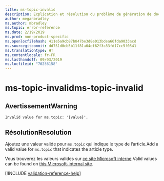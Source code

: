 ```yaml
---
title: ms-topic-invalid
description: Explication et résolution du problème de génération de documents ms-topic-invalid
author: meganbradley
ms.author: mbradley
ms.topic: error-reference
ms.date: 2/19/2019
ms.prod: non-product-specific
ms.openlocfilehash: 411e5a9cb87b847be3d8e013bdea66fda9033acd
ms.sourcegitcommit: dd751d0cb5b11f81a64ef62f3c83fd17cc5f0541
ms.translationtype: HT
ms.contentlocale: fr-FR
ms.lasthandoff: 09/03/2019
ms.locfileid: "70236158"
---
```

# <a name="ms-topic-invalid"></a><span data-ttu-id="65d5b-103">ms-topic-invalid</span><span class="sxs-lookup"><span data-stu-id="65d5b-103">ms-topic-invalid</span></span>

## <a name="warning"></a><span data-ttu-id="65d5b-104">Avertissement</span><span class="sxs-lookup"><span data-stu-id="65d5b-104">Warning</span></span>

`Invalid value for ms.topic: '{value}'.`

## <a name="resolution"></a><span data-ttu-id="65d5b-105">Résolution</span><span class="sxs-lookup"><span data-stu-id="65d5b-105">Resolution</span></span>

<span data-ttu-id="65d5b-106">Ajoutez une valeur valide pour `ms.topic` qui indique le type de l’article.</span><span class="sxs-lookup"><span data-stu-id="65d5b-106">Add a valid value for `ms.topic` that indicates the article type.</span></span>

<span data-ttu-id="65d5b-107">Vous trouverez les valeurs valides sur [ce site Microsoft interne](https://docsmetadatatool.azurewebsites.net/allowlists).</span><span class="sxs-lookup"><span data-stu-id="65d5b-107">Valid values can be found on [this Microsoft-internal site](https://docsmetadatatool.azurewebsites.net/allowlists).</span></span>

<!--make sure to add this file to your includes folder and verify the path-->
[!INCLUDE [validation-reference-help](includes/validation-reference-help.md)]
